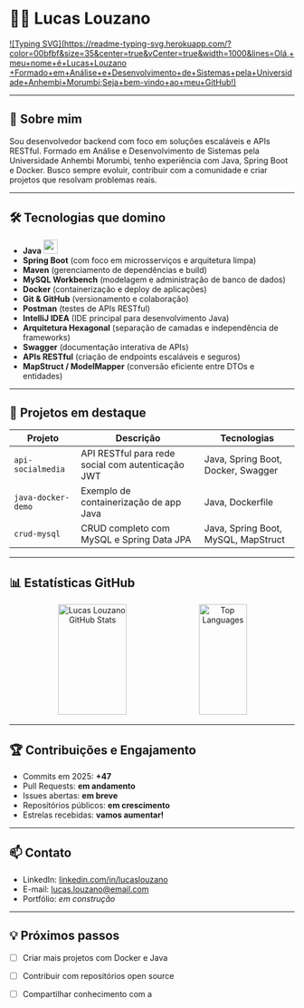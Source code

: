 # 👨‍💻 Lucas Louzano

[![Typing SVG](https://readme-typing-svg.herokuapp.com/?color=00bfbf&size=35&center=true&vCenter=true&width=1000&lines=Olá,+meu+nome+é+Lucas+Louzano +Formado+em+Análise+e+Desenvolvimento+de+Sistemas+pela+Universidade+Anhembi+Morumbi;Seja+bem-vindo+ao+meu+GitHub!)](https://git.io/typing-svg)

---

## 🚀 Sobre mim

Sou desenvolvedor backend com foco em soluções escaláveis e APIs RESTful. Formado em Análise e Desenvolvimento de Sistemas pela Universidade Anhembi Morumbi, tenho experiência com Java, Spring Boot e Docker. Busco sempre evoluir, contribuir com a comunidade e criar projetos que resolvam problemas reais.

---

## 🛠️ Tecnologias que domino

- **Java** <img src="https://cdn.jsdelivr.net/gh/devicons/devicon/icons/java/java-original.svg" width="25"/>
- **Spring Boot** (com foco em microsserviços e arquitetura limpa)
- **Maven** (gerenciamento de dependências e build)
- **MySQL Workbench** (modelagem e administração de banco de dados)
- **Docker** (containerização e deploy de aplicações)
- **Git & GitHub** (versionamento e colaboração)
- **Postman** (testes de APIs RESTful)
- **IntelliJ IDEA** (IDE principal para desenvolvimento Java)
- **Arquitetura Hexagonal** (separação de camadas e independência de frameworks)
- **Swagger** (documentação interativa de APIs)
- **APIs RESTful** (criação de endpoints escaláveis e seguros)
- **MapStruct / ModelMapper** (conversão eficiente entre DTOs e entidades)

---

## 📂 Projetos em destaque

| Projeto | Descrição | Tecnologias |
|--------|-----------|-------------|
| `api-socialmedia` | API RESTful para rede social com autenticação JWT | Java, Spring Boot, Docker, Swagger |
| `java-docker-demo` | Exemplo de containerização de app Java | Java, Dockerfile |
| `crud-mysql` | CRUD completo com MySQL e Spring Data JPA | Java, Spring Boot, MySQL, MapStruct |

---

## 📊 Estatísticas GitHub

<div align="center">  
  <img width="49%" height="195px" src="https://github-readme-stats.vercel.app/api?username=LucasLouzano&show_icons=true&count_private=true&hide_border=true&title_color=00bfbf&icon_color=00bfbf&text_color=c9d1d9&bg_color=0d1117" alt="Lucas Louzano GitHub Stats" /> 
  <img width="41%" height="195px" src="https://github-readme-stats.vercel.app/api/top-langs/?username=LucasLouzano&layout=compact&hide_border=true&title_color=00bfbf&text_color=00bfbf&bg_color=0d1117&langs_count=6" alt="Top Languages" />
</div>

---

## 🏆 Contribuições e Engajamento

- Commits em 2025: **+47**
- Pull Requests: **em andamento**
- Issues abertas: **em breve**
- Repositórios públicos: **em crescimento**
- Estrelas recebidas: **vamos aumentar!**

---

## 📫 Contato

- LinkedIn: [linkedin.com/in/lucaslouzano](https://linkedin.com/in/lucaslouzano)
- E-mail: lucas.louzano@email.com
- Portfólio: *em construção*

---

## 💡 Próximos passos

- [ ] Criar mais projetos com Docker e Java
- [ ] Contribuir com repositórios open source
- [ ] Compartilhar conhecimento com a 

